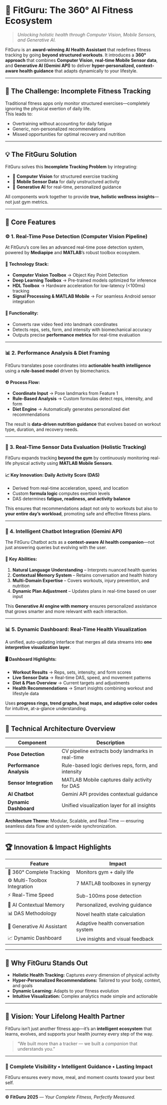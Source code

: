 # 🧠 FitGuru: The 360° AI Fitness Ecosystem

> *Unlocking holistic health through Computer Vision, Mobile Sensors, and Generative AI.*

FitGuru is an **award-winning AI Health Assistant** that redefines fitness tracking by going **beyond structured workouts**. It introduces a **360° approach** that combines **Computer Vision**, **real-time Mobile Sensor data**, and **Generative AI (Gemini API)** to deliver **hyper-personalized, context-aware health guidance** that adapts dynamically to your lifestyle.

---

## 🚀 The Challenge: Incomplete Fitness Tracking

Traditional fitness apps only monitor structured exercises—completely ignoring the physical exertion of daily life.  
This leads to:
- Overtraining without accounting for daily fatigue  
- Generic, non-personalized recommendations  
- Missed opportunities for optimal recovery and nutrition  

---

## 💡 The FitGuru Solution

FitGuru solves this **Incomplete Tracking Problem** by integrating:
- 🎥 **Computer Vision** for structured exercise tracking  
- 📱 **Mobile Sensor Data** for daily unstructured activity  
- 🤖 **Generative AI** for real-time, personalized guidance  

All components work together to provide **true, holistic wellness insights**—not just gym metrics.

---

## 🧩 Core Features

### ⚙️ 1. Real-Time Pose Detection (Computer Vision Pipeline)
At FitGuru’s core lies an advanced real-time pose detection system, powered by **Mediapipe** and **MATLAB**’s robust toolbox ecosystem.

#### 🧠 Technology Stack:
- **Computer Vision Toolbox** → Object Key Point Detection  
- **Deep Learning Toolbox** → Pre-trained models optimized for inference  
- **HDL Toolbox** → Hardware acceleration for low-latency (<100ms) tracking  
- **Signal Processing & MATLAB Mobile** → For seamless Android sensor integration  

#### 🎯 Functionality:
- Converts raw video feed into landmark coordinates  
- Detects reps, sets, form, and intensity with biomechanical accuracy  
- Outputs precise **performance metrics** for real-time evaluation  

---

### 📊 2. Performance Analysis & Diet Framing

FitGuru translates pose coordinates into **actionable health intelligence** using a **rule-based model** driven by biomechanics.

#### ⚙️ Process Flow:
- **Coordinate Input** → Pose landmarks from Feature 1  
- **Rule-Based Analysis** → Custom formulas detect reps, intensity, and form  
- **Diet Engine** → Automatically generates personalized diet recommendations  

The result is **data-driven nutrition guidance** that evolves based on workout type, duration, and recovery needs.

---

### 📱 3. Real-Time Sensor Data Evaluation (Holistic Tracking)

FitGuru expands tracking **beyond the gym** by continuously monitoring real-life physical activity using **MATLAB Mobile Sensors**.

#### 📈 Key Innovation: Daily Activity Score (DAS)
- Derived from real-time acceleration, speed, and location  
- Custom **formula logic** computes exertion levels  
- DAS determines **fatigue, readiness, and activity balance**

This ensures that recommendations adapt not only to workouts but also to **your entire day’s workload**, promoting safe and effective fitness plans.

---

### 🧬 4. Intelligent Chatbot Integration (Gemini API)

The FitGuru Chatbot acts as a **context-aware AI health companion**—not just answering queries but evolving with the user.

#### 🧩 Key Abilities:
1. **Natural Language Understanding** – Interprets nuanced health queries  
2. **Contextual Memory System** – Retains conversation and health history  
3. **Multi-Domain Expertise** – Covers workouts, injury prevention, and nutrition  
4. **Dynamic Plan Adjustment** – Updates plans in real-time based on user input  

This **Generative AI engine with memory** ensures personalized assistance that grows smarter and more relevant with each interaction.

---

### 📊 5. Dynamic Dashboard: Real-Time Health Visualization

A unified, auto-updating interface that merges all data streams into **one interpretive visualization layer**.

#### 🖥️ Dashboard Highlights:
- **Workout Results** → Reps, sets, intensity, and form scores  
- **Live Sensor Data** → Real-time DAS, speed, and movement patterns  
- **Diet & Plan Overview** → Current targets and adjustments  
- **Health Recommendations** → Smart insights combining workout and lifestyle data  

Uses **progress rings, trend graphs, heat maps, and adaptive color codes** for intuitive, at-a-glance understanding.

---

## 🧠 Technical Architecture Overview

| Component | Description |
|------------|-------------|
| **Pose Detection** | CV pipeline extracts body landmarks in real-time |
| **Performance Analysis** | Rule-based logic derives reps, form, and intensity |
| **Sensor Integration** | MATLAB Mobile captures daily activity for DAS |
| **AI Chatbot** | Gemini API provides contextual guidance |
| **Dynamic Dashboard** | Unified visualization layer for all insights |

**Architecture Theme:** Modular, Scalable, and Real-Time — ensuring seamless data flow and system-wide synchronization.

---

## 🏆 Innovation & Impact Highlights

| Feature | Impact |
|----------|--------|
| 🧩 360° Complete Tracking | Monitors gym + daily life |
| ⚙️ Multi-Toolbox Integration | 7 MATLAB toolboxes in synergy |
| ⚡ Real-Time Speed | Sub-100ms pose detection |
| 🤖 AI Contextual Memory | Personalized, evolving guidance |
| 📊 DAS Methodology | Novel health state calculation |
| 💬 Generative AI Assistant | Adaptive health conversation system |
| 📈 Dynamic Dashboard | Live insights and visual feedback |

---

## 💚 Why FitGuru Stands Out

- **Holistic Health Tracking:** Captures *every* dimension of physical activity  
- **Hyper-Personalized Recommendations:** Tailored to your body, context, and goals  
- **Dynamic Learning:** Adapts to your fitness evolution  
- **Intuitive Visualization:** Complex analytics made simple and actionable  

---

## 🔮 Vision: Your Lifelong Health Partner

FitGuru isn’t just another fitness app—it’s an **intelligent ecosystem** that learns, evolves, and supports your health journey every step of the way.

> “We built more than a tracker — we built a *companion* that understands you.”

---

### 🧩 Complete Visibility • Intelligent Guidance • Lasting Impact  
FitGuru ensures every move, meal, and moment counts toward your best self.  

---
**© FitGuru 2025** — *Your Complete Fitness, Perfectly Measured.*
